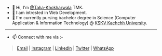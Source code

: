 - 👋 Hi, I'm [@Taha-Khokharwala](https://github.com/Taha-Khokharwala) TMK.
- 👀 I am intrested in Web Development. 
- 🌱 I'm currently pursing bachelor degree in Science (Computer Application & Information Technology) @ [KSKV Kachchh University](https://kskvku.digitaluniversity.ac/).
---------------------------------------
- 📫 Connect with me via :-
 >  [Email](mailto:tahakhokhar5253@gmail.com) | 
    [Instagram](https://www.instagram.com/taha_khokhar_52/) | 
    [LinkedIn](https://www.linkedin.com/in/taha-khokharwala-476b56249/) | 
    [Twitter](https://www.twitter.com/TahaKhokhar5253/) |
    [WhatsApp](https://wa.me/+918487930052)
